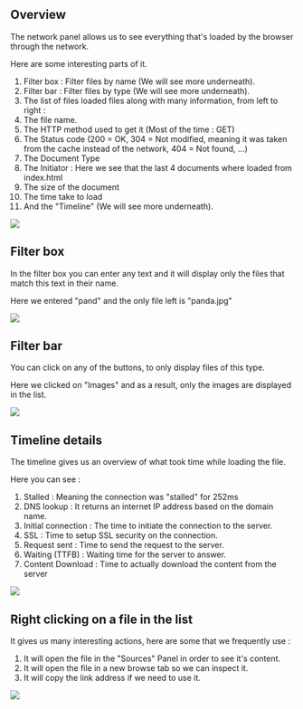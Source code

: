 ## Overview

The network panel allows us to see everything that's loaded by the browser through the network.

Here are some interesting parts of it.

1. Filter box : Filter files by name (We will see more underneath).
1. Filter bar : Filter files by type (We will see more underneath).
1. The list of files loaded files along with many information, from left to right :
  1. The file name.
  1. The HTTP method used to get it (Most of the time : GET)
  1. The Status code (200 = OK, 304 = Not modified, meaning it was taken from the cache instead of the network, 404 = Not found, ...)
  1. The Document Type
  1. The Initiator : Here we see that the last 4 documents where loaded from index.html
  1. The size of the document
  1. The time take to load
  1. And the "Timeline" (We will see more underneath).

![][1]

[1]: .guides/img/network-panel/overview.png

## Filter box

In the filter box you can enter any text and it will display only the files that match this text in their name.

Here we entered "pand" and the only file left is "panda.jpg"

![][2]

[2]: .guides/img/network-panel/filter-box.png

## Filter bar

You can click on any of the buttons, to only display files of this type.

Here we clicked on "Images" and as a result, only the images are displayed in the list.

![][3]

[3]: .guides/img/network-panel/filter-bar.png

## Timeline details

The timeline gives us an overview of what took time while loading the file.

Here you can see :

1. Stalled : Meaning the connection was "stalled" for 252ms
1. DNS lookup : It returns an internet IP address based on the domain name.
1. Initial connection : The time to initiate the connection to the server.
1. SSL : Time to setup SSL security on the connection.
1. Request sent : Time to send the request to the server.
1. Waiting (TTFB) : Waiting time for the server to answer.
1. Content Download : Time to actually download the content from the server

![][4]

[4]: .guides/img/network-panel/timeline-details.png

## Right clicking on a file in the list

It gives us many interesting actions, here are some that we frequently use :

1. It will open the file in the "Sources" Panel in order to see it's content.
1. It will open the file in a new browse tab so we can inspect it.
1. It will copy the link address if we need to use it.



![][5]

[5]: .guides/img/network-panel/right-clicking-on-a-file-in-the-list.png
